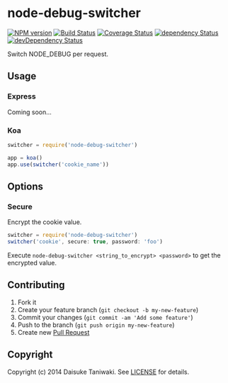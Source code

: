 # node-debug-switcher

[![NPM version][npm-image]][npm-link]
[![Build Status][build-image]][build-link]
[![Coverage Status][coverage-image]][coverage-link]
[![dependency Status][dep-image]][dep-link]
[![devDependency Status][dev-dep-image]][dev-dep-link]

Switch NODE_DEBUG per request.

## Usage

### Express

Coming soon...

### Koa

```javascript
switcher = require('node-debug-switcher')

app = koa()
app.use(switcher('cookie_name'))
```

## Options

### Secure

Encrypt the cookie value.

```javascript
switcher = require('node-debug-switcher')
switcher('cookie', secure: true, password: 'foo')
```

Execute `node-debug-switcher <string_to_encrypt> <password>` to get the encrypted value.

## Contributing

1. Fork it
2. Create your feature branch (`git checkout -b my-new-feature`)
3. Commit your changes (`git commit -am 'Add some feature'`)
4. Push to the branch (`git push origin my-new-feature`)
5. Create new [Pull Request](../../pull/new/master)

## Copyright

Copyright (c) 2014 Daisuke Taniwaki. See [LICENSE](LICENSE) for details.


[npm-image]: https://badge.fury.io/js/node-debug-switcher.svg
[npm-link]: http://badge.fury.io/js/node-debug-switcher
[build-image]: https://secure.travis-ci.org/dtaniwaki/node-debug-switcher.svg
[build-link]:  http://travis-ci.org/dtaniwaki/node-debug-switcher
[coverage-image]: https://img.shields.io/coveralls/dtaniwaki/node-debug-switcher.svg
[coverage-link]: https://coveralls.io/r/dtaniwaki/node-debug-switcher
[dep-image]: https://david-dm.org/dtaniwaki/node-debug-switcher/status.svg
[dep-link]: https://david-dm.org/dtaniwaki/node-debug-switcher#info=dependencies
[dev-dep-image]: https://david-dm.org/dtaniwaki/node-debug-switcher/dev-status.svg
[dev-dep-link]: https://david-dm.org/dtaniwaki/node-debug-switcher#info=devDependencies
